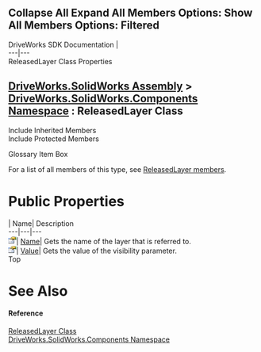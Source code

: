        

 Collapse All Expand All  Members Options: Show All  Members Options: Filtered   
---  
DriveWorks SDK Documentation  |   
---|---  
ReleasedLayer Class Properties   
  
[DriveWorks.SolidWorks Assembly](topic13342.md) > [DriveWorks.SolidWorks.Components Namespace](topic13925.md) : ReleasedLayer Class  
---  
  
Include Inherited Members    
Include Protected Members    


Glossary Item Box

For a list of all members of this type, see [ReleasedLayer members](topic14969.md).

# Public Properties

| Name| Description  
---|---|---  
![Public Property](dotnetimages/publicProperty.gif)| [Name](topic14974.md)| Gets the name of the layer that is referred to.   
![Public Property](dotnetimages/publicProperty.gif)| [Value](topic14975.md)| Gets the value of the visibility parameter.   
Top

# See Also

#### Reference

[ReleasedLayer Class](topic14968.md)   
[DriveWorks.SolidWorks.Components Namespace](topic13925.md)


